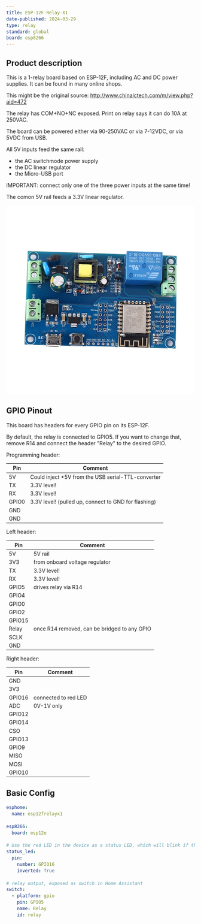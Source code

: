 ```yaml
---
title: ESP-12F-Relay-X1
date-published: 2024-03-29
type: relay
standard: global
board: esp8266
---
```


## Product description

This is a 1-relay board based on ESP-12F, including AC and DC power supplies. It can be found in many online shops.

This might be the original source: http://www.chinalctech.com/m/view.php?aid=472

The relay has COM+NO+NC exposed. Print on relay says it can do 10A at 250VAC.

The board can be powered either via 90-250VAC or via 7-12VDC, or via 5VDC from USB.

All 5V inputs feed the same rail:

- the AC switchmode power supply
- the DC linear regulator
- the Micro-USB port

IMPORTANT: connect only one of the three power inputs at the same time!

The comon 5V rail feeds a 3.3V linear regulator.

![picturte of LC-Relay-ESP12-1R-MV](LC-Relay-ESP12-1R-MV.jpg "LC-Relay-ESP12-1R-MV")

## GPIO Pinout

This board has headers for every GPIO pin on its ESP-12F.

By default, the relay is connected to GPIO5. If you want to change that, remove R14 and connect the header "Relay" to the desired GPIO.

Programming header:

| Pin   | Comment                                              |
| ----- | ---------------------------------------------------- |
| 5V    | Could inject +5V from the USB serial-TTL-converter   |
| TX    | 3.3V level!                                          |
| RX    | 3.3V level!                                          |
| GPIO0 | 3.3V level! (pulled up, connect to GND for flashing) |
| GND   |                                                      |
| GND   |                                                      |

Left header:

| Pin    | Comment                                      |
| ------ | -------------------------------------------- |
| 5V     | 5V rail                                      |
| 3V3    | from onboard voltage regulator               |
| TX     | 3.3V level!                                  |
| RX     | 3.3V level!                                  |
| GPIO5  | drives relay via R14                         |
| GPIO4  |                                              |
| GPIO0  |                                              |
| GPIO2  |                                              |
| GPIO15 |                                              |
| Relay  | once R14 removed, can be bridged to any GPIO |
| SCLK   |                                              |
| GND    |                                              |

Right header:

| Pin    | Comment              |
| ------ | -------------------- |
| GND    |                      |
| 3V3    |                      |
| GPIO16 | connected to red LED |
| ADC    | 0V-1V only           |
| GPIO12 |                      |
| GPIO14 |                      |
| CSO    |                      |
| GPIO13 |                      |
| GPIO9  |                      |
| MISO   |                      |
| MOSI   |                      |
| GPIO10 |                      |

## Basic Config

```yaml
esphome:
  name: esp12frelayx1

esp8266:
  board: esp12e

# Use the red LED in the device as a status LED, which will blink if there are warnings (slow) or errors (fast)
status_led:
  pin:
    number: GPIO16
    inverted: True

# relay output, exposed as switch in Home Assistant
switch:
  - platform: gpio
    pin: GPIO5
    name: Relay
    id: relay
```
